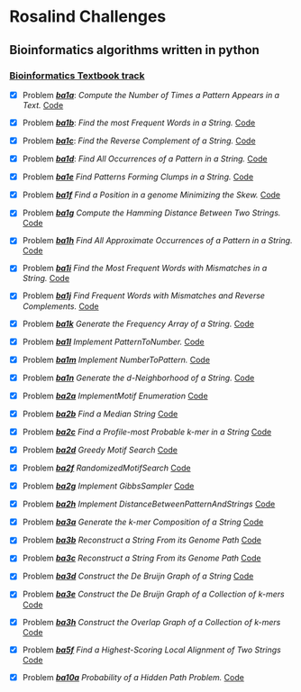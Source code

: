 # Rosalind Challenges
## Bioinformatics algorithms written in python
###  [Bioinformatics Textbook track](http://rosalind.info/problems/locations/) 
- [x] Problem [***ba1a***](http://rosalind.info/problems/ba1a/): *Compute the Number of Times a Pattern Appears in a Text.*
   [Code](https://github.com/benigmatic/bioinformatics/blob/main/Textbook%20Path/ba1a.py) 
  
- [x] Problem [***ba1b***](http://rosalind.info/problems/ba1b/): *Find the most Frequent Words in a String.* 
   [Code](https://github.com/benigmatic/bioinformatics/blob/main/Textbook%20Path/ba1b.py) 
  
- [x] Problem [***ba1c***](http://rosalind.info/problems/ba1c/): *Find the Reverse Complement of a String.*
   [Code](https://github.com/benigmatic/bioinformatics/blob/main/Textbook%20Path/ba1c.py) 
  
- [x] Problem [***ba1d***](http://rosalind.info/problems/ba1d/):	*Find All Occurrences of a Pattern in a String.* 
  [Code](https://github.com/benigmatic/bioinformatics/blob/main/Textbook%20Path/ba1d.py) 
  
- [x] Problem [***ba1e***](http://rosalind.info/problems/ba1e/) *Find Patterns Forming Clumps in a String.*
  [Code](https://github.com/benigmatic/bioinformatics/blob/main/Textbook%20Path/ba1e.java) 
  
- [x] Problem [***ba1f***](http://rosalind.info/problems/ba1f/)	*Find a Position in a genome Minimizing the Skew.* 
   [Code](https://github.com/benigmatic/bioinformatics/blob/main/Textbook%20Path/ba1f.py)
  
 - [x] Problem [***ba1g***](http://rosalind.info/problems/ba1g/) *Compute the Hamming Distance Between Two Strings.* 
   [Code](https://github.com/benigmatic/bioinformatics/blob/main/Textbook%20Path/ba1g.py) 
 - [x] Problem [***ba1h***](http://rosalind.info/problems/ba1h/) *Find All Approximate Occurrences of a Pattern in a String.* 
   [Code](https://github.com/benigmatic/bioinformatics/blob/main/Textbook%20Path/ba1h.py)
  - [x] Problem [***ba1i***](http://rosalind.info/problems/ba1i/)	*Find the Most Frequent Words with Mismatches in a String.* 
   [Code](https://github.com/benigmatic/bioinformatics/blob/main/Textbook%20Path/ba1i.py) 
  - [x] Problem [***ba1j***](http://rosalind.info/problems/ba1j/) *Find Frequent Words with Mismatches and Reverse Complements.* 
    [Code](https://github.com/benigmatic/bioinformatics/blob/main/Textbook%20Path/ba1j.py) 
  - [x] Problem [***ba1k***](http://rosalind.info/problems/ba1k/)		*Generate the Frequency Array of a String.* 
   [Code](https://github.com/benigmatic/bioinformatics/blob/main/Textbook%20Path/ba1k.py)
  - [x] Problem [***ba1l***](http://rosalind.info/problems/ba1l/)	*Implement PatternToNumber.*
   [Code](https://github.com/benigmatic/bioinformatics/blob/main/Textbook%20Path/ba1l.py)
  - [x] Problem [***ba1m***](http://rosalind.info/problems/ba1m/)	*Implement NumberToPattern.* 
  [Code](https://github.com/benigmatic/bioinformatics/blob/main/Textbook%20Path/ba1m.py) 
  - [x] Problem [***ba1n***](http://rosalind.info/problems/ba1n/)	*Generate the d-Neighborhood of a String.* 
    [Code](https://github.com/benigmatic/bioinformatics/blob/main/Textbook%20Path/ba1n.py)
 
   - [x] Problem [***ba2a***](http://rosalind.info/problems/ba2a/)	*ImplementMotif Enumeration* 
    [Code](https://github.com/benigmatic/bioinformatics/blob/main/Textbook%20Path/ba2a.py)
   - [x] Problem [***ba2b***](http://rosalind.info/problems/ba2b/)	*Find a Median String* 
    [Code](https://github.com/benigmatic/bioinformatics/blob/main/Textbook%20Path/ba2b.py)
   - [x] Problem [***ba2c***](http://rosalind.info/problems/ba2c/)	*Find a Profile-most Probable k-mer in a String* 
    [Code](https://github.com/benigmatic/bioinformatics/blob/main/Textbook%20Path/ba2c.py)
   - [x] Problem [***ba2d***](http://rosalind.info/problems/ba2d/)	*Greedy Motif Search* 
  [Code](https://github.com/benigmatic/bioinformatics/blob/main/Textbook%20Path/ba2d.py)
  - [x] Problem [***ba2f***](http://rosalind.info/problems/ba2f/)	*RandomizedMotifSearch* 
  [Code](https://github.com/benigmatic/bioinformatics/blob/main/Textbook%20Path/ba2f.py)
  - [x] Problem [***ba2g***](http://rosalind.info/problems/ba2g/)	*Implement GibbsSampler* 
    [Code](https://github.com/benigmatic/bioinformatics/blob/main/Textbook%20Path/ba2g.py)
   - [x] Problem [***ba2h***](http://rosalind.info/problems/ba2h/)	*Implement DistanceBetweenPatternAndStrings* 
    [Code](https://github.com/benigmatic/bioinformatics/blob/main/Textbook%20Path/ba2h.py)
  - [x] Problem [***ba3a***](http://rosalind.info/problems/ba3a/)	*Generate the k-mer Composition of a String* 
    [Code](https://github.com/benigmatic/bioinformatics/blob/main/Textbook%20Path/ba3a.py)
  - [x] Problem [***ba3b***](http://rosalind.info/problems/ba3b/)	*Reconstruct a String From its Genome Path* 
    [Code](https://github.com/benigmatic/bioinformatics/blob/main/Textbook%20Path/ba3b.py)
   - [x] Problem [***ba3c***](http://rosalind.info/problems/ba3c/)	*Reconstruct a String From its Genome Path* 
    [Code](https://github.com/benigmatic/bioinformatics/blob/main/Textbook%20Path/ba3c.py)
   - [x] Problem [***ba3d***](http://rosalind.info/problems/ba3d/)	*Construct the De Bruijn Graph of a String* 
    [Code](https://github.com/benigmatic/bioinformatics/blob/main/Textbook%20Path/ba3d.py)
   - [x] Problem [***ba3e***](http://rosalind.info/problems/ba3e/)	*Construct the De Bruijn Graph of a Collection of k-mers* 
    [Code](https://github.com/benigmatic/bioinformatics/blob/main/Textbook%20Path/ba3e.py)
  - [x] Problem [***ba3h***](http://rosalind.info/problems/ba3h/)	*Construct the Overlap Graph of a Collection of k-mers* 
    [Code](https://github.com/benigmatic/bioinformatics/blob/main/Textbook%20Path/ba3h.py)
  - [x] Problem [***ba5f***](http://rosalind.info/problems/ba5f/)	*Find a Highest-Scoring Local Alignment of Two Strings* 
    [Code](https://github.com/benigmatic/bioinformatics/blob/main/Textbook%20Path/ba5f.py)
  - [x] Problem [***ba10a***](http://rosalind.info/problems/ba10a/)	*Probability of a Hidden Path Problem.* 
    [Code](https://github.com/benigmatic/bioinformatics/blob/main/Textbook%20Path/ba10a.py)  
 
